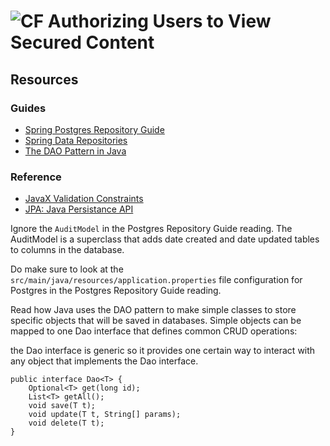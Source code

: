 # ![CF](http://i.imgur.com/7v5ASc8.png) Authorizing Users to View Secured Content

## Resources

### Guides
* [Spring Postgres Repository Guide](https://www.callicoder.com/spring-boot-jpa-hibernate-postgresql-restful-crud-api-example/)
* [Spring Data Repositories](http://www.baeldung.com/spring-data-repositories)
* [The DAO Pattern in Java](http://www.baeldung.com/java-dao-pattern)

### Reference
* [JavaX Validation Constraints](https://docs.oracle.com/javaee/7/api/javax/validation/constraints/package-summary.html)
* [JPA: Java Persistance API](https://spring.io/guides/gs/accessing-data-jpa/)

Ignore the `AuditModel` in the Postgres Repository Guide reading. The
AuditModel is a superclass that adds date created and date updated tables
to columns in the database.

Do make sure to look at the `src/main/java/resources/application.properties`
file configuration for Postgres in the Postgres Repository Guide reading.

Read how Java uses the DAO pattern to make simple classes to store specific
objects that will be saved in databases. Simple objects can be mapped to one
Dao interface that defines common CRUD operations:

the Dao interface is generic so it provides one certain way to interact with
any object that implements the Dao interface.

```
public interface Dao<T> {
    Optional<T> get(long id);
    List<T> getAll();
    void save(T t);
    void update(T t, String[] params);
    void delete(T t);
}
```
